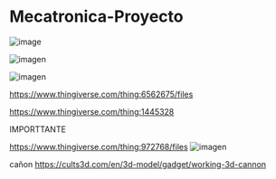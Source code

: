 # Mecatronica-Proyecto

![image](https://github.com/user-attachments/assets/bc8f3cff-2e52-4dc8-9c1d-63564fa3d47e)


![imagen](https://github.com/user-attachments/assets/e98a1715-aa36-4d3b-8f2b-05e041102cfc)

![imagen](https://github.com/user-attachments/assets/94075730-1771-48ee-be26-15439e8ad925)

https://www.thingiverse.com/thing:6562675/files

https://www.thingiverse.com/thing:1445328

IMPORTTANTE

https://www.thingiverse.com/thing:972768/files
![imagen](https://github.com/user-attachments/assets/e33cbdea-5f71-4c17-8143-10410242b08b)

cañon
https://cults3d.com/en/3d-model/gadget/working-3d-cannon
